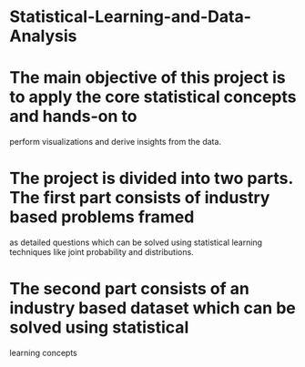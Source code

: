 # Statistical-Learning-and-Data-Analysis

# The main objective of this project is to apply the core statistical concepts and hands-on to
perform visualizations and derive insights from the data.
# The project is divided into two parts. The first part consists of industry based problems framed
as detailed questions which can be solved using statistical learning techniques like joint
probability and distributions.
# The second part consists of an industry based dataset which can be solved using statistical
learning concepts
